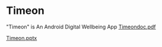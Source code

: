 
# Timeon
"Timeon" is An Android Digital Wellbeing App
[Timeondoc.pdf](https://github.com/vedantlaheri/Timeon/files/12130802/Timeondoc.pdf)

[Timeon.pptx](https://github.com/vedantlaheri/Timeon/files/12130803/Timeon.pptx)


